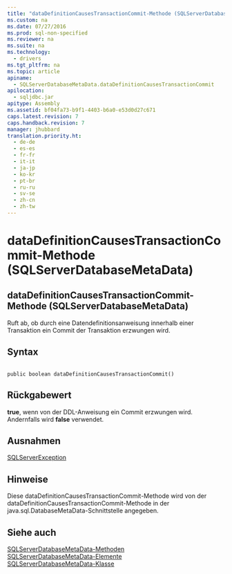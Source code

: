```yaml
---
title: "dataDefinitionCausesTransactionCommit-Methode (SQLServerDatabaseMetaData)"
ms.custom: na
ms.date: 07/27/2016
ms.prod: sql-non-specified
ms.reviewer: na
ms.suite: na
ms.technology: 
  - drivers
ms.tgt_pltfrm: na
ms.topic: article
apiname: 
  - SQLServerDatabaseMetaData.dataDefinitionCausesTransactionCommit
apilocation: 
  - sqljdbc.jar
apitype: Assembly
ms.assetid: bf04fa73-b9f1-4403-b6a0-e53d0d27c671
caps.latest.revision: 7
caps.handback.revision: 7
manager: jhubbard
translation.priority.ht: 
  - de-de
  - es-es
  - fr-fr
  - it-it
  - ja-jp
  - ko-kr
  - pt-br
  - ru-ru
  - sv-se
  - zh-cn
  - zh-tw
---
```

# dataDefinitionCausesTransactionCommit-Methode (SQLServerDatabaseMetaData)
    
## dataDefinitionCausesTransactionCommit\-Methode \(SQLServerDatabaseMetaData\)  
 Ruft ab, ob durch eine Datendefinitionsanweisung innerhalb einer Transaktion ein Commit der Transaktion erzwungen wird.  
  
## Syntax  
  
```  
  
public boolean dataDefinitionCausesTransactionCommit()  
```  
  
## Rückgabewert  
 **true**, wenn von der DDL\-Anweisung ein Commit erzwungen wird. Andernfalls wird **false** verwendet.  
  
## Ausnahmen  
 [SQLServerException](../content/SQLServerException-Class.md)  
  
## Hinweise  
 Diese dataDefinitionCausesTransactionCommit\-Methode wird von der dataDefinitionCausesTransactionCommit\-Methode in der java.sql.DatabaseMetaData\-Schnittstelle angegeben.  
  
## Siehe auch  
 [SQLServerDatabaseMetaData-Methoden](../content/SQLServerDatabaseMetaData-Methods.md)   
 [SQLServerDatabaseMetaData-Elemente](../content/SQLServerDatabaseMetaData-Members.md)   
 [SQLServerDatabaseMetaData-Klasse](../content/SQLServerDatabaseMetaData-Class.md)  
  
  